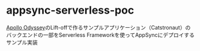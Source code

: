 # appsync-serverless-poc

[Apollo Odyssey](https://www.apollographql.com/tutorials/)のLift-offで作るサンプルアプリケーション（Catstronaut）のバックエンドの一部をServerless Frameworkを使ってAppSyncにデプロイするサンプル実装
